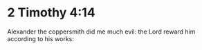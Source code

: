 # 2 Timothy 4:14

Alexander the coppersmith did me much evil: the Lord reward him according to his works: